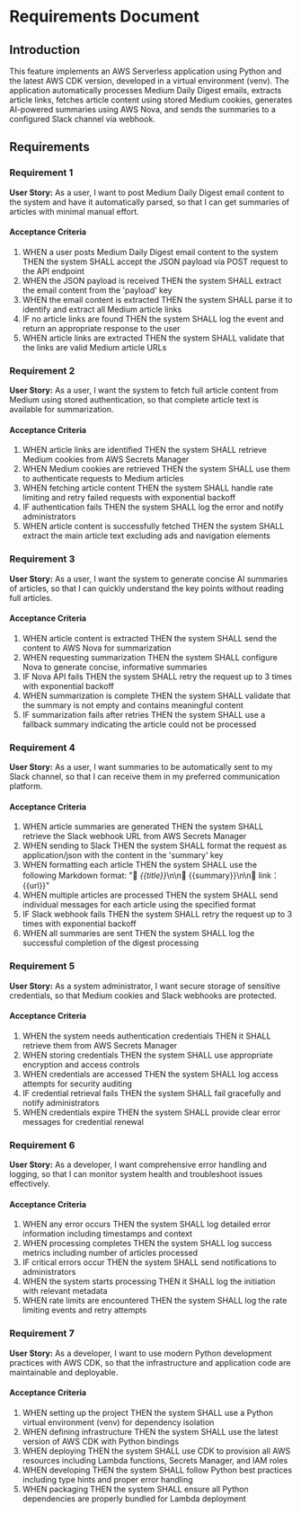# Requirements Document

## Introduction

This feature implements an AWS Serverless application using Python and the latest AWS CDK version, developed in a virtual environment (venv). The application automatically processes Medium Daily Digest emails, extracts article links, fetches article content using stored Medium cookies, generates AI-powered summaries using AWS Nova, and sends the summaries to a configured Slack channel via webhook.

## Requirements

### Requirement 1

**User Story:** As a user, I want to post Medium Daily Digest email content to the system and have it automatically parsed, so that I can get summaries of articles with minimal manual effort.

#### Acceptance Criteria

1. WHEN a user posts Medium Daily Digest email content to the system THEN the system SHALL accept the JSON payload via POST request to the API endpoint
2. WHEN the JSON payload is received THEN the system SHALL extract the email content from the 'payload' key
3. WHEN the email content is extracted THEN the system SHALL parse it to identify and extract all Medium article links
4. IF no article links are found THEN the system SHALL log the event and return an appropriate response to the user
5. WHEN article links are extracted THEN the system SHALL validate that the links are valid Medium article URLs

### Requirement 2

**User Story:** As a user, I want the system to fetch full article content from Medium using stored authentication, so that complete article text is available for summarization.

#### Acceptance Criteria

1. WHEN article links are identified THEN the system SHALL retrieve Medium cookies from AWS Secrets Manager
2. WHEN Medium cookies are retrieved THEN the system SHALL use them to authenticate requests to Medium articles
3. WHEN fetching article content THEN the system SHALL handle rate limiting and retry failed requests with exponential backoff
4. IF authentication fails THEN the system SHALL log the error and notify administrators
5. WHEN article content is successfully fetched THEN the system SHALL extract the main article text excluding ads and navigation elements

### Requirement 3

**User Story:** As a user, I want the system to generate concise AI summaries of articles, so that I can quickly understand the key points without reading full articles.

#### Acceptance Criteria

1. WHEN article content is extracted THEN the system SHALL send the content to AWS Nova for summarization
2. WHEN requesting summarization THEN the system SHALL configure Nova to generate concise, informative summaries
3. IF Nova API fails THEN the system SHALL retry the request up to 3 times with exponential backoff
4. WHEN summarization is complete THEN the system SHALL validate that the summary is not empty and contains meaningful content
5. IF summarization fails after retries THEN the system SHALL use a fallback summary indicating the article could not be processed

### Requirement 4

**User Story:** As a user, I want summaries to be automatically sent to my Slack channel, so that I can receive them in my preferred communication platform.

#### Acceptance Criteria

1. WHEN article summaries are generated THEN the system SHALL retrieve the Slack webhook URL from AWS Secrets Manager
2. WHEN sending to Slack THEN the system SHALL format the request as application/json with the content in the 'summary' key
3. WHEN formatting each article THEN the system SHALL use the following Markdown format: "📌 *{{title}}*\n\n📝 {{summary}}\n\n🔗 link：{{url}}"
4. WHEN multiple articles are processed THEN the system SHALL send individual messages for each article using the specified format
5. IF Slack webhook fails THEN the system SHALL retry the request up to 3 times with exponential backoff
6. WHEN all summaries are sent THEN the system SHALL log the successful completion of the digest processing

### Requirement 5

**User Story:** As a system administrator, I want secure storage of sensitive credentials, so that Medium cookies and Slack webhooks are protected.

#### Acceptance Criteria

1. WHEN the system needs authentication credentials THEN it SHALL retrieve them from AWS Secrets Manager
2. WHEN storing credentials THEN the system SHALL use appropriate encryption and access controls
3. WHEN credentials are accessed THEN the system SHALL log access attempts for security auditing
4. IF credential retrieval fails THEN the system SHALL fail gracefully and notify administrators
5. WHEN credentials expire THEN the system SHALL provide clear error messages for credential renewal

### Requirement 6

**User Story:** As a developer, I want comprehensive error handling and logging, so that I can monitor system health and troubleshoot issues effectively.

#### Acceptance Criteria

1. WHEN any error occurs THEN the system SHALL log detailed error information including timestamps and context
2. WHEN processing completes THEN the system SHALL log success metrics including number of articles processed
3. IF critical errors occur THEN the system SHALL send notifications to administrators
4. WHEN the system starts processing THEN it SHALL log the initiation with relevant metadata
5. WHEN rate limits are encountered THEN the system SHALL log the rate limiting events and retry attempts

### Requirement 7

**User Story:** As a developer, I want to use modern Python development practices with AWS CDK, so that the infrastructure and application code are maintainable and deployable.

#### Acceptance Criteria

1. WHEN setting up the project THEN the system SHALL use a Python virtual environment (venv) for dependency isolation
2. WHEN defining infrastructure THEN the system SHALL use the latest version of AWS CDK with Python bindings
3. WHEN deploying THEN the system SHALL use CDK to provision all AWS resources including Lambda functions, Secrets Manager, and IAM roles
4. WHEN developing THEN the system SHALL follow Python best practices including type hints and proper error handling
5. WHEN packaging THEN the system SHALL ensure all Python dependencies are properly bundled for Lambda deployment